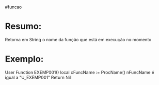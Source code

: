 #funcao 


# Resumo:
Retorna em String o nome da função que está em execução no momento


# Exemplo:

User Function EXEMP001()
	local cFuncName   := ProcName()
	nFuncName é igual a "U_EXEMP001"
Return Nil
